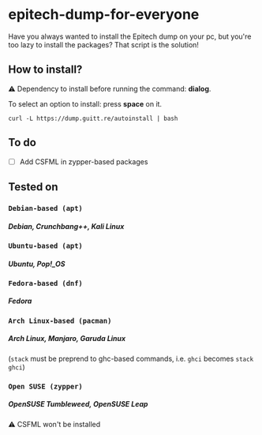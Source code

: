 # epitech-dump-for-everyone

Have you always wanted to install the Epitech dump on your pc, but you're too lazy to install the packages? That script is the solution!

## How to install?

:warning: Dependency to install before running the command: **dialog**.

To select an option to install: press **space** on it.

```shell
curl -L https://dump.guitt.re/autoinstall | bash
```

## To do

- [ ] Add CSFML in zypper-based packages

## Tested on

### `Debian-based (apt)`
##### Debian, Crunchbang++, Kali Linux

### `Ubuntu-based (apt)`
##### Ubuntu, Pop!_OS

### `Fedora-based (dnf)`
##### Fedora

### `Arch Linux-based (pacman)`
##### Arch Linux, Manjaro, Garuda Linux
(`stack` must be preprend to ghc-based commands, i.e. `ghci` becomes `stack ghci`)

### `Open SUSE (zypper)`
##### OpenSUSE Tumbleweed, OpenSUSE Leap
:warning: CSFML won't be installed
